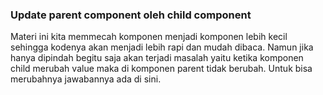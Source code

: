 ### Update parent component oleh child component

Materi ini kita memmecah komponen menjadi komponen lebih kecil sehingga kodenya akan menjadi lebih rapi dan mudah dibaca. Namun jika hanya dipindah begitu saja akan terjadi masalah yaitu ketika komponen child merubah value maka di komponen parent tidak berubah. Untuk bisa merubahnya jawabannya ada di sini.